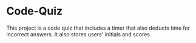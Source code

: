 # Code-Quiz

This project is a code quiz that includes a timer that also deducts time for incorrect answers. It also stores users' initials and scores.
